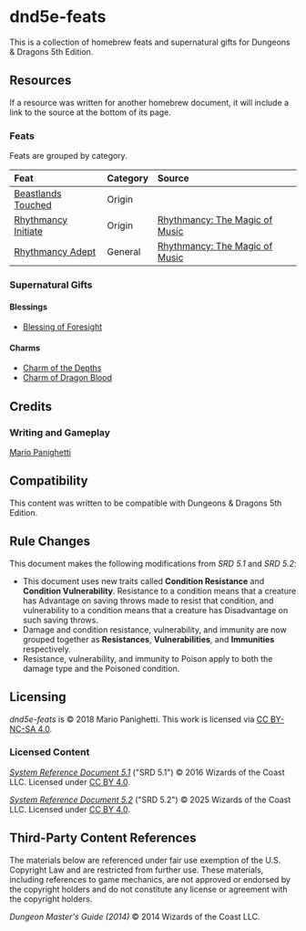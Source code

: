 # dnd5e-feats

This is a collection of homebrew feats and supernatural gifts for Dungeons & Dragons 5th Edition.

## Resources

If a resource was written for another homebrew document, it will include a link to the source at the bottom of its page.

### Feats

Feats are grouped by category.

| Feat | Category | Source |
|:-|:-|:-|
| [Beastlands Touched](feats/origin-feats/beastlands-touched.md) | Origin | |
| [Rhythmancy Initiate](feats/origin-feats/rhythmancy-initiate.md) | Origin | [Rhythmancy: The Magic of Music](https://github.com/mpanighetti/dnd5e-rhythmancy) |
| [Rhythmancy Adept](feats/general-feats/rhythmancy-adept.md) | General | [Rhythmancy: The Magic of Music](https://github.com/mpanighetti/dnd5e-rhythmancy) |

### Supernatural Gifts

#### Blessings

- [Blessing of Foresight](supernatural-gifts/blessings/blessing-of-foresight.md)

#### Charms

- [Charm of the Depths](supernatural-gifts/charms/charm-of-the-depths.md)
- [Charm of Dragon Blood](supernatural-gifts/charms/charm-of-dragon-blood.md)

## Credits

### Writing and Gameplay

[Mario Panighetti](https://mario.panighetti.net)

## Compatibility

This content was written to be compatible with Dungeons & Dragons 5th Edition.

## Rule Changes

This document makes the following modifications from _SRD 5.1_ and _SRD 5.2_:

- This document uses new traits called **Condition Resistance** and **Condition Vulnerability**. Resistance to a condition means that a creature has Advantage on saving throws made to resist that condition, and vulnerability to a condition means that a creature has Disadvantage on such saving throws.
- Damage and condition resistance, vulnerability, and immunity are now grouped together as **Resistances**, **Vulnerabilities**, and **Immunities** respectively.
- Resistance, vulnerability, and immunity to Poison apply to both the damage type and the Poisoned condition.

## Licensing

_dnd5e-feats_ is © 2018 Mario Panighetti. This work is licensed via [CC BY-NC-SA 4.0](https://creativecommons.org/licenses/by-nc-sa/4.0/legalcode).

### Licensed Content

_[System Reference Document 5.1](https://dndbeyond.com/srd)_ ("SRD 5.1") © 2016 Wizards of the Coast LLC. Licensed under [CC BY 4.0](https://creativecommons.org/licenses/by/4.0/legalcode).

_[System Reference Document 5.2](https://www.dndbeyond.com/srd)_ ("SRD 5.2") © 2025 Wizards of the Coast LLC. Licensed under [CC BY 4.0](https://creativecommons.org/licenses/by/4.0/legalcode).

## Third-Party Content References

The materials below are referenced under fair use exemption of the U.S. Copyright Law and are restricted from further use. These materials, including references to game mechanics, are not approved or endorsed by the copyright holders and do not constitute any license or agreement with the copyright holders.

_Dungeon Master's Guide (2014)_ © 2014 Wizards of the Coast LLC.

